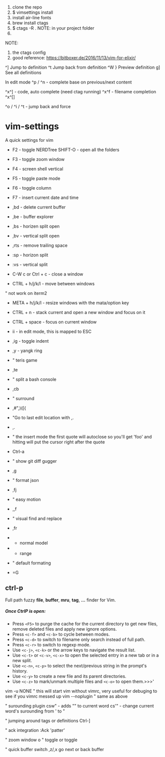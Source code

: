 1. clone the repo
2. $ vimsettings install
3. install air-line fonts
4. brew install ctags
5. $ ctags -R . NOTE: in your project folder
6. 


NOTE:
1. the ctags config
2. good reference: https://bitboxer.de/2016/11/13/vim-for-elixir/

^]    Jump to definition
^t    Jump back from definition
^W }    Preview definition
g]    See all definitions

In edit mode
^p / ^n - complete base on previous/next content

^x^] - code, auto complete (need ctag running)
^x^f - filename completion
^x^[]

^o / ^i / ^t - jump back and force

vim-settings
============
A quick settings for vim


* F2 - toggle NERDTree
    SHIFT-O - open all the folders

* F3 - toggle zoom window

* F4 - screen shell vertical

* F5 - toggle paste mode

* F6 - toggle column

* F7 - insert current date and time

* ,bd - delete current buffer

* ,be - buffer explorer

* ,bs - horizen split open

* ,bv - vertical split open

* ,rts - remove trailing space

* :sp - horizon split

* :vs - vertical split

* C-W c  or Ctrl + c - close a window

* CTRL + h/j/k/l - move between windows

" not work on iterm2
* META + h/j/k/l - resize windows with the mata/option key

* CTRL + n - stack current and open a new window and focus on it

* CTRL + space - focus on current window

* ii - in edit mode, this is mapped to ESC

* ,ig - toggle indent

* ,y  - yangk ring

* " teris game

* ,te


* " split a bash console
* ,cb

* " surround

* ,#",)([{

* "Go to last edit location with ,.

* ,.

* " the insert mode the first quote will autoclose so you'll get 'foo' and hitting <c-a> will put the cursor right after the quote

* Ctrl-a

* " show git diff gugger
* ,g


* " format json
* ,fj


* " easy motion
* ,,f<char>


* " visual find and replace
* ,fr
*   - normal model
*   - range

* " default formating
* =G

## ctrl-p
Full path fuzzy __file__, __buffer__, __mru__, __tag__, __...__ finder for Vim.
##### Once CtrlP is open:
* Press `<F5>` to purge the cache for the current directory to get new files, remove deleted files and apply new ignore options.
* Press `<c-f>` and `<c-b>` to cycle between modes.
* Press `<c-d>` to switch to filename only search instead of full path.
* Press `<c-r>` to switch to regexp mode.
* Use `<c-j>`, `<c-k>` or the arrow keys to navigate the result list.
* Use `<c-t>` or `<c-v>`, `<c-x>` to open the selected entry in a new tab or in a new split.
* Use `<c-n>`, `<c-p>` to select the next/previous string in the prompt's history.
* Use `<c-y>` to create a new file and its parent directories.
* Use `<c-z>` to mark/unmark multiple files and `<c-o>` to open them.>>>'

vim -u NONE " this will start vim without vimrc, very useful for debuging to see if you vimrc messed up
vim --noplugin " same as above

" surounding plugin
csw" - adds "" to current word
cs'" - change current word's surounding from ' to "


" jumping around tags or definitions
Ctrl-]

" ack integration
:Ack 'patter'


" zoom window
<C-W> o  " toggle
or <F3> toggle

" quick buffer switch
,z/,x go next or back buffer
